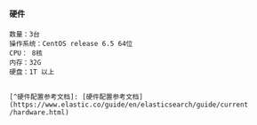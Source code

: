 ####  硬件

	数量：3台
	操作系统：CentOS release 6.5 64位 
	CPU： 8核 
	内存：32G
	硬盘：1T 以上 	


	[^硬件配置参考文档]: [硬件配置参考文档](https://www.elastic.co/guide/en/elasticsearch/guide/current     /hardware.html)
    
